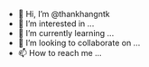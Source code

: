 - 👋 Hi, I’m @thankhangntk
- 👀 I’m interested in ...
- 🌱 I’m currently learning ...
- 💞️ I’m looking to collaborate on ...
- 📫 How to reach me ...

<!---
thankhangntk/thankhangntk is a ✨ special ✨ repository because its `README.md` (this file) appears on your GitHub profile.
You can click the Preview link to take a look at your changes.
--->
